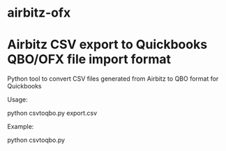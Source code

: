 # airbitz-ofx
Airbitz CSV export to Quickbooks QBO/OFX file import format
========

Python tool to convert CSV files generated from Airbitz to QBO format for Quickbooks

Usage:

python csvtoqbo.py export.csv

Example:

python csvtoqbo.py 

